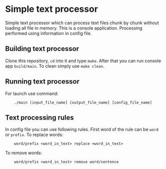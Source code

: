 # Simple text processor #

Simple text processor which can process text files chunk by chunk without loading all file in memory.
This is a console application. Processing performed using information in config file. 

## Building text processor ##

Clone this repository, `cd` into it and type `make`. 
After that you can run console app `build/main`.
To clean simply use `make clean`.

## Running text processor ##

For launch use command:
```
    ./main [input_file_name] [output_file_name] [config_file_name]
```

## Text processing rules ##

In config file you can use following rules.
First word of the rule can be `word` or `prefix`.
To replace words:

```
    word/prefix <word_in_text> replace <word_in_text>
```

To remove words:

```
    word/prefix <word_in_text> remove word/sentence
```





